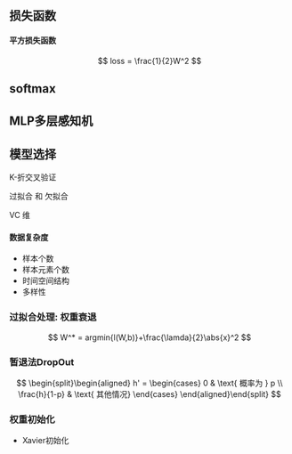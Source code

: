 ## 损失函数

#### 平方损失函数

$$
loss = \frac{1}{2}W^2
$$



## softmax

## MLP多层感知机

## 模型选择

K-折交叉验证

过拟合 和 欠拟合

VC 维

#### 数据复杂度

* 样本个数
* 样本元素个数
* 时间空间结构
* 多样性

### 过拟合处理: 权重衰退

$$
W^* = argmin{l(W,b)}+\frac{\lamda}{2}\abs{x}^2
$$

### 暂退法DropOut 

$$
\begin{split}\begin{aligned}
h' =
\begin{cases}
    0 & \text{ 概率为 } p \\
    \frac{h}{1-p} & \text{ 其他情况}
\end{cases}
\end{aligned}\end{split}
$$



### 权重初始化

* Xavier初始化
